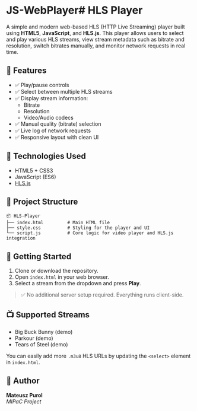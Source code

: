# JS-WebPlayer# HLS Player

A simple and modern web-based HLS (HTTP Live Streaming) player built using **HTML5**, **JavaScript**, and **HLS.js**. This player allows users to select and play various HLS streams, view stream metadata such as bitrate and resolution, switch bitrates manually, and monitor network requests in real time.

## 🎯 Features

- ✅ Play/pause controls  
- ✅ Select between multiple HLS streams  
- ✅ Display stream information:  
  - Bitrate  
  - Resolution  
  - Video/Audio codecs  
- ✅ Manual quality (bitrate) selection  
- ✅ Live log of network requests  
- ✅ Responsive layout with clean UI  

## 🧰 Technologies Used

- HTML5 + CSS3  
- JavaScript (ES6)  
- [HLS.js](https://github.com/video-dev/hls.js)  

## 📁 Project Structure

```
📦 HLS-Player
├── index.html         # Main HTML file
├── style.css          # Styling for the player and UI
└── script.js          # Core logic for video player and HLS.js integration
```

## 🚀 Getting Started

1. Clone or download the repository.  
2. Open `index.html` in your web browser.  
3. Select a stream from the dropdown and press **Play**.  

> ✅ No additional server setup required. Everything runs client-side.

## 📺 Supported Streams

- Big Buck Bunny (demo)  
- Parkour (demo)  
- Tears of Steel (demo)  

You can easily add more `.m3u8` HLS URLs by updating the `<select>` element in `index.html`.

## 👤 Author

**Mateusz Purol**  
_MIPaC Project_